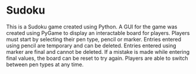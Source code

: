 # Sudoku

This is a Sudoku game created using Python. A GUI for the game was created using PyGame to display an interactable board for players. Players must start 
by selecting their pen type, pencil or marker. Entries entered using pencil are temporary and can be deleted. Entries entered using marker are final 
and cannot be deleted. If a mistake is made while entering final values, the board can be reset to try again. Players are able to switch between pen types
at any time.
